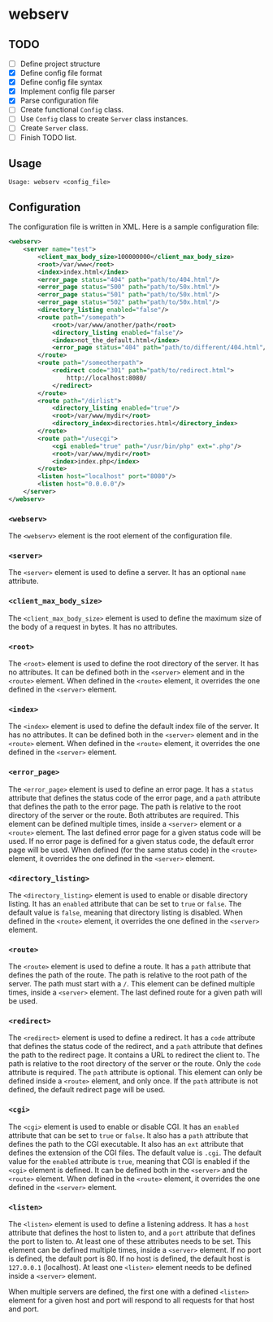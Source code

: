 # webserv

## TODO

- [ ] Define project structure
- [X] Define config file format
- [X] Define config file syntax
- [X] Implement config file parser
- [X] Parse configuration file
- [ ] Create functional `Config` class.
- [ ] Use `Config` class to create `Server` class instances.
- [ ] Create `Server` class.
- [ ] Finish TODO list.

## Usage
```
Usage: webserv <config_file>
```

## Configuration

The configuration file is written in XML.
Here is a sample configuration file:

```xml
<webserv>
    <server name="test">
        <client_max_body_size>100000000</client_max_body_size>
        <root>/var/www</root>
        <index>index.html</index>
        <error_page status="404" path="path/to/404.html"/>
        <error_page status="500" path="path/to/50x.html"/>
        <error_page status="501" path="path/to/50x.html"/>
        <error_page status="502" path="path/to/50x.html"/>
        <directory_listing enabled="false"/>
        <route path="/somepath">
            <root>/var/www/another/path</root>
            <directory_listing enabled="false"/>
            <index>not_the_default.html</index>
            <error_page status="404" path="path/to/different/404.html"/>
        </route>
        <route path="/someotherpath">
            <redirect code="301" path="path/to/redirect.html">
                http://localhost:8080/
            </redirect>
        </route>
        <route path="/dirlist">
            <directory_listing enabled="true"/>
            <root>/var/www/mydir</root>
            <directory_index>directories.html</directory_index>
        </route>
        <route path="/usecgi">
            <cgi enabled="true" path="/usr/bin/php" ext=".php"/>
            <root>/var/www/mydir</root>
            <index>index.php</index>
        </route>
        <listen host="localhost" port="8080"/>
        <listen host="0.0.0.0"/>
    </server>
</webserv>
```

### `<webserv>`
The `<webserv>` element is the root element of the configuration file.

### `<server>`
The `<server>` element is used to define a server. It has an optional `name`
attribute.

### `<client_max_body_size>`
The `<client_max_body_size>` element is used to define the maximum size of the
body of a request in bytes. It has no attributes.

### `<root>`
The `<root>` element is used to define the root directory of the server.
It has no attributes. It can be defined both in the `<server>` element and in
the `<route>` element. When defined in the `<route>` element, it overrides the
one defined in the `<server>` element.

### `<index>`
The `<index>` element is used to define the default index file of the server.
It has no attributes. It can be defined both in the `<server>` element and in
the `<route>` element. When defined in the `<route>` element, it overrides the
one defined in the `<server>` element.

### `<error_page>`
The `<error_page>` element is used to define an error page.
It has a `status` attribute that defines the status code of the error page, and
a `path` attribute that defines the path to the error page. The path is relative
to the root directory of the server or the route.
Both attributes are required.
This element can be defined multiple times, inside a `<server>` element or a
`<route>` element. The last defined error page for a given status code will be
used. If no error page is defined for a given status code, the default error
page will be used. When defined (for the same status code) in the `<route>`
element, it overrides the one defined in the `<server>` element.

### `<directory_listing>`
The `<directory_listing>` element is used to enable or disable directory
listing. It has an `enabled` attribute that can be set to `true` or `false`.
The default value is `false`, meaning that directory listing is disabled. When 
defined in the `<route>` element, it overrides the one defined in the 
`<server>` element.

### `<route>`
The `<route>` element is used to define a route. It has a `path` attribute that
defines the path of the route. The path is relative to the root path of the
server. The path must start with a `/`.
This element can be defined multiple times, inside a `<server>` element. The
last defined route for a given path will be used.

### `<redirect>`
The `<redirect>` element is used to define a redirect. It has a `code` attribute
that defines the status code of the redirect, and a `path` attribute that
defines the path to the redirect page. It contains a URL to redirect the client
to. The path is relative to the root directory of the server or the route. Only 
the `code` attribute is required. The `path` attribute is optional. This element
can only be defined inside a `<route>` element, and only once. If the `path`
attribute is not defined, the default redirect page will be used.

### `<cgi>`
The `<cgi>` element is used to enable or disable CGI. It has an `enabled`
attribute that can be set to `true` or `false`. It also has a `path` attribute
that defines the path to the CGI executable. It also has an `ext` attribute that
defines the extension of the CGI files. The default value is `.cgi`. The default
value for the `enabled` attribute is `true`, meaning that CGI is enabled if the
`<cgi>` element is defined. It can be defined both in the `<server>` and the 
`<route>` element. When defined in the `<route>` element, it overrides the one 
defined in the `<server>` element.

### `<listen>`
The `<listen>` element is used to define a listening address. It has a `host`
attribute that defines the host to listen to, and a `port` attribute that
defines the port to listen to. At least one of these attributes needs to be set.
This element can be defined multiple times, inside a `<server>` element.
If no port is defined, the default port is 80. If no host is defined, the
default host is `127.0.0.1` (localhost). At least one `<listen>` element needs
to be defined inside a `<server>` element.

When multiple servers are defined, the first one with a defined `<listen>`
element for a given host and port will respond to all requests for that host and
port.
